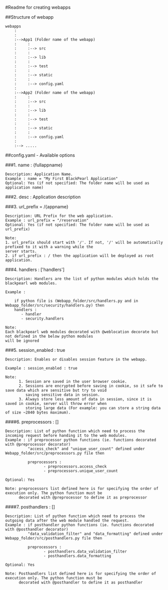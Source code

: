 #Readme for creating webapps



##Structure of webapp

	webapps
	    :
	    :
	    :-->App1 (Folder name of the webapp)
	    :     :
	    :     :--> src
	    :     :
	    :     :--> lib
	    :     :
	    :     :--> test
	    :     :
	    :     :--> static
	    :     :
	    :     :--> config.yaml
	    :
	    :-->App2 (Folder name of the webapp)
	    :     :
	    :     :--> src
	    :     :
	    :     :--> lib
	    :     :
	    :     :--> test
	    :     :
	    :     :--> static
	    :     :
	    :     :--> config.yaml
	    :
	    :--> .....


##config.yaml - Available options


###1. name : {fullappname}

    Description: Application Name.
    Example : name = "My First BlackPearl Application"
    Optional: Yes (if not specified: The folder name will be used as application name)

###2. desc : 
    Application description

###3. url_prefix = /{appname}

    Description: URL Prefix for the web application.
    Example : url_prefix = "/reservation"
    Optional: Yes (if not specified: The folder name will be used as url_prefix)
    
    Note:
    1. url_prefix should start with '/'. If not, '/' will be automatically prefixed to it with a warning while the
    server starts.
    2. if url_prefix : / then the application will be deployed as root application.

###4. handlers : ['handlers']

    Description: Handlers are the list of python modules which holds the blackpearl web modules.
    
    Example :
    
        if python file is (Webapp_folder/src/handlers.py and in Webapp_folder/src/security/handlers.py) then
        handlers :
           - handler
           - security.handlers
    
    Note: 
    Each blackpearl web modules decorated with @weblocation decorate but not defined in the below python modules 
    will be ignored
    

###5. session_enabled : true

    Description: Enables or disables session feature in the webapp.
    
    Example : session_enabled : true
    
    Note:
          1. Session are saved in the user browser cookie.
          2. Sessions are encrypted before saving in cookie, so it safe to save data which are sensitive but try to void
             saving sensitive data in session.
          3. Always store less amount of data in session, since it is saved in cookie, server will throw error when
             storing large data (For example: you can store a string data of size ~2840 bytes maximum).


####6. preprocessors : []

    Description: List of python function which need to process the incoming request before handing it to the web modules.
    Example : if preprocessor python functions (ie. functions decorated with @preprocessor decorator)
              "access_check" and "unique_user_count" defined under Webapp_folder/src/preprocessors.py file then
    
              preprocessors :
                     - preprocessors.access_check
                     - preprocessors.unique_user_count

    Optional: Yes
    
    Note: preprocessors list defined here is for specifying the order of execution only. The python function must be
          decorated with @preprocessor to define it as preprocessor

####7. posthandlers : []

    Description: List of python function which need to process the outgoing data after the web module handled the request.
    Example : if posthandler python functions (ie. functions decorated with @posthandler decorator)
              "data_validation_filter" and "data_formatting" defined under Webapp_folder/src/posthandlers.py file then
    
              preprocessors :
                     - posthandlers.data_validation_filter
                     - posthandlers.data_formatting
    
    Optional: Yes
    
    Note: Posthandlers list defined here is for specifying the order of execution only. The python function must be
          decorated with @posthandler to define it as posthandler